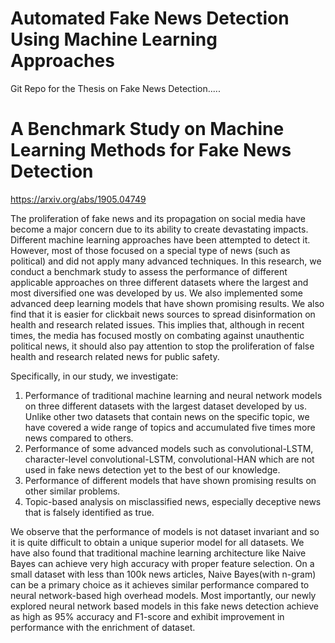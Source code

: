 # Automated Fake News Detection Using Machine Learning Approaches
Git Repo for the Thesis on Fake News Detection.....

# A Benchmark Study on Machine Learning Methods for Fake News Detection
https://arxiv.org/abs/1905.04749

The proliferation of fake news and its propagation on social media have become a major concern due to its ability to create devastating impacts. Different machine learning approaches have been attempted to detect it. However, most of those focused on a special type of news (such as political) and did not apply many advanced techniques. In this research, we conduct a benchmark study to assess the performance of different applicable approaches on three different datasets where the largest and most diversified one was developed by us.  We also implemented some advanced deep learning models that have shown promising results. We also find that it is easier for clickbait news sources to spread disinformation on health and research related issues. This implies that, although in recent times, the media has focused mostly on combating against unauthentic political news, it should also pay attention to stop the proliferation of false health and research related news for public safety. 

Specifically, in our study, we investigate:

1. Performance of traditional machine learning and neural network models on three different datasets with the largest dataset developed by us. Unlike other two datasets that contain news on the specific topic, we have covered a wide range of topics and accumulated five times more news compared to others.
2. Performance of some advanced models such as convolutional-LSTM, character-level convolutional-LSTM, convolutional-HAN which are not used in fake news detection yet to the best of our knowledge.
3. Performance of different models that have shown promising results on other similar problems.
4. Topic-based analysis on misclassified news, especially deceptive news that is falsely identified as true.

We observe that the performance of models is not dataset invariant and so it is quite difficult to obtain a unique superior model for all datasets. We have also found that traditional machine learning architecture like Naive Bayes can achieve very high accuracy with proper feature selection. On a small dataset with less than 100k news articles, Naive Bayes(with n-gram) can be a primary choice as it achieves similar performance compared to neural network-based high overhead models. Most importantly, our newly explored neural network based models in this fake news detection achieve as high as 95% accuracy and F1-score and exhibit improvement in performance with the enrichment of dataset.
